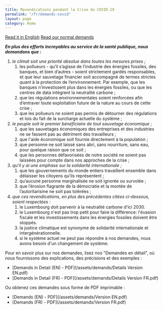 ```yaml
---
title: Revendications pendant la Crise du COVID-19
permalink: "/fr/demands-covid"
layout: page
category: Home
---
```


[Read it in English](/demands-covid) <a class="link2" href="demands">Read our normal demands</a>

***En plus des efforts incroyables au service de la santé publique, nous demandons que :***

1. *le climat soit une priorité absolue dans toutes les mesures prises ;*
    1. les pollueurs - qu’il s’agisse de l’industrie des énergies fossiles, des banques, et bien d’autres - soient strictement gardés responsables, et que leur sauvetage financier soit accompagné de termes strictes quant à la protection de l’environnement. Par exemple, que les banques n’investissent plus dans les énergies fossiles, ou que les centres de data intègrent la neutralité carbone ;
    2. que les régulations environnementales soient renforcées afin d’entraver toute exploitation future de la nature au cours de cette crise ;
    3. que les pollueurs ne soient pas permis de détourner des régulations et lois du fait de la surcharge actuelle du système ;
2. *le peuple soit le premier bénéficiaire de tout sauvetage économique ;*
    1. que les sauvetages économiques des entreprises et des industries ne se fassent pas au détriment des travailleurs ;
    2. que l'aide économique soit fournie directement à la population ;
    3. que personne ne soit laissé sans abri, sans nourriture, sans eau, pour quelque raison que ce soit ;
    4. que les personnes défavorisées de notre société ne soient pas laissées pour compte dans nos approches de la crise ;
3. *qu’il y ai une emphase sur la solidarité internationale ;*
    1. que les gouvernements du monde entiers travaillent ensemble dans délaisser les citoyens qu’ils représentent ;
    2. qu’aucune personne marginalisée ne soit ignorée ou survolée ;
    3. que l’érosion flagrante de la démocratie et la montée de l’autoritarisme ne soit pas tolérées ;
4. *que ces revendications, en plus des précédentes citées ci-dessous, soient respectées :*
    1. le Luxembourg doit parvenir à la neutralité carbone d'ici 2030.
    2. le Luxembourg n'est pas trop petit pour faire la différence: l'évasion fiscale et les investissements dans les énergies fossiles doivent être stoppés.
    3. la justice climatique est synonyme de solidarité internationale et intergénérationnelle.
    4. si le système actuel ne peut pas répondre à nos demandes, nous avons besoin d'un changement de système.

Pour en savoir plus sur nos demandes, lisez nos "Demandes en détail", où nous fournissons des explications, des précisions et des exemples :

 - [Demands in Detail (EN) - PDF](/assets/demands/Details Version EN.pdf)
 - [Demands in Detail (FR) - PDF](/assets/demands/Details Version FR.pdf)
 
Ou obtenez ces demandes sous forme de PDF imprimable :
 
 - [Demands (EN) - PDF](/assets/demands/Version EN.pdf)
 - [Demands (FR) - PDF](/assets/demands/Version FR.pdf)